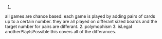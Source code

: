 1.
all games are chance based. 
each game is played by adding pairs of cards up to a certain number.
they are all played on differant sized boards and the target number for pairs are differant.
2.
polymophism
3.
isLegal anotherPlayIsPossible this covers all of the differances.

